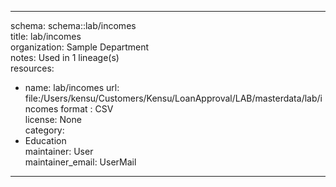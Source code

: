 


---  
schema: schema::lab/incomes  
title: lab/incomes  
organization: Sample Department  
notes: Used in 1 lineage(s)  
resources:  
  - name: lab/incomes 
    url: file:/Users/kensu/Customers/Kensu/LoanApproval/LAB/masterdata/lab/incomes 
    format : CSV  
license: None  
category:
  - Education  
maintainer: User  
maintainer_email: UserMail  
---